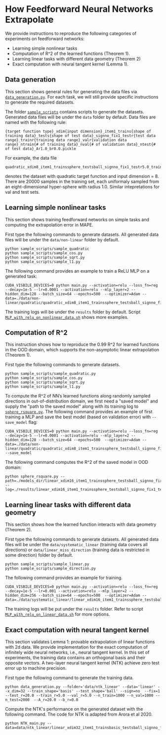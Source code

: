# How Feedforward Neural Networks Extrapolate

We provide instructions to reproduce the following categories of experiments on feedforward networks:
- Learning simple nonlinear tasks
- Computation of R^2 of the learned functions (Theorem 1).
- Learning linear tasks with different data geometry (Theorem 2)
- Exact computation with neural tangent kernel (Lemma 1).


## Data generation
This section shows general rules for generating the data files via [`data_generation.py`](./data_generation.py). For each task, we will still provide specific instructions to generate the required datasets.

The folder [`sample_scripts`](./sample_scripts) contains scripts to generate the datasets. Generated data files will be under the `data` folder by default. Data files are named with the following rule:

```
{target function type}_xdim{input dimension}_item1_trains{shape of training data}_tests{shape of test data}_signno_fix1_testr{test data range}_trainr{training data range}_valr{validation data range}_ntrain{# of training data}_nval{# of validation data}_ntest{# of test data}_Ar1.0_br0.0.pickle
```
For example, the data file

```
quadratic_xdim8_item1_trainssphere_testsball_signno_fix1_testr5.0_trainr1.0_valr1.0_ntrain20000_nval1000_ntest20000_Ar1.0_br0.0.pickle
```
denotes the dataset with quadratic target function and input dimension = 8. There are 20000 samples in the training set, each uniformaly sampled from an eight-dimensional hyper-sphere with radius 1.0. Similar intepretations for val and test sets.


##  Learning simple nonlinear tasks
This section shows training feedforward networks on simple tasks and computing the extrapolation error in MAPE.

First type the following commands to generate datasets. All generated data files will be under the `data/non-linear` folder by default. 

```
python sample_scripts/sample_quadratic
python sample_scripts/sample_cos.py
python sample_scripts/sample_sqrt.py
python sample_scripts/sample_l1.py
```

The following command provides an example to train a ReLU MLP on a generated task:

```
CUDA_VISBILE_DEVICES=0 python main.py --activation=relu --loss_fn=reg --decay=1e-5 --lr=0.0001 --activation=relu --mlp_layer=2 --hidden_dim=128 --batch_size=64 --epochs=500  --optimizer=Adam --data=./data/non-linear/quadratic/quadratic_xdim8_item1_trainssphere_testsball_signno_fix1_testr5.0_trainr1.0_valr1.0_ntrain20000_nval1000_ntest20000_Ar1.0_br0.0.pickle
```

The training logs will be under the `results` folder by default. Script [`MLP_with_relu_on_nonlinear_data.sh`](./MLP_with_relu_on_nonlinear_data.sh) shows more examples.


## Computation of R^2
This instruction shows how to reproduce the 0.99 R^2 for learned functions in the OOD domain, which supports the non-asymptotic linear extrapolation (Theorem 1). 


First type the following commands to generate datasets.

```
python sample_scripts/sample_quadratic.py
python sample_scripts/sample_cos.py
python sample_scripts/sample_sqrt.py
python sample_scripts/sample_l1.py
```

To compute the R^2 of NN’s learned functions along randomly sampled directions in out-of-distribution domain, we first need a "saved model" and supply the "path to the saved model" along with its training log to [`sphere_rsquare.py`](./sphere_rsquare.py). The following command provides an example of first training a MLP and save the best model (based on validation error) with `--save_model` flag:

```
CUDA_VISBILE_DEVICES=0 python main.py --activation=relu --loss_fn=reg --decay=1e-5 --lr=0.0001 --activation=relu --mlp_layer=2 --hidden_dim=128 --batch_size=64 --epochs=500  --optimizer=Adam --data=./data/non-linear/quadratic/quadratic_xdim8_item1_trainssphere_testsball_signno_fix1_testr5.0_trainr1.0_valr1.0_ntrain20000_nval1000_ntest20000_Ar1.0_br0.0.pickle --save_model
```

The following command computes the R^2 of the saved model in OOD domain:

```
python sphere_rsquare.py --path=./models_dir/linear_xdim16_item1_trainssphere_testsball_signno_fix1_testr200.0_trainr5.0_valr5.0_ntrain10000_nval1000_ntest2000_Ar20.0_br0.0.pickle/FeedForward_lr0.001_actrelu_mlp2_hdim256_idim16_odim1_bs64_optionNone_epoch500_seed2.log/model_best.pth.tar --log=./results/linear_xdim16_item1_trainssphere_testsball_signno_fix1_testr200.0_trainr5.0_valr5.0_ntrain10000_nval1000_ntest2000_Ar20.0_br0.0.pickle/FeedForward_lr0.001_actrelu_mlp2_hdim256_idim16_odim1_bs64_optionNone_epoch500_seed2.log
```


## Learning linear tasks with different data geometry
This section shows how the learned function interacts with data geometry (Theorem 2).

First type the following commands to generate datasets. All generated data files will be under the `data/systematic_linear` (training data covers all directions) or `data/linear_miss_direction` (training data is restricted in some direction) folder by default.

```
python sample_scripts/sample_linear.py
python sample_scripts/sample_direction.py
```
The following command provides an example for training.

```
CUDA_VISBILE_DEVICES=0 python main.py --activation=relu --loss_fn=reg --decay=1e-5 --lr=0.001 --activation=relu --mlp_layer=2 --hidden_dim=256 --batch_size=64 --epochs=500  --optimizer=Adam --data=./data/systematic_linear/linear_xdim16_item1_trainssphere_testsball_signno_fix1_testr200.0_trainr5.0_valr5.0_ntrain10000_nval1000_ntest2000_Ar20.0_br0.0.pickle
```

The training logs will be put under the `results` folder. Refer to script [`MLP_with_relu_on_linear_data.sh`](./MLP_with_relu_on_linear_data.sh) for more options.



## Exact computation with neural tangent kernel
This section validates Lemma 1: provable extrapolation of linear functions with 2d data. We provide implementation for the exact computation of infinitely wide neural networks, i.e.,  neural tangent kernel. In this set of experiments, the training data contains an orthogonal basis and their opposite vectors. A two-layer neural tangent kernel (NTK) achieve zero test error up to machine precision.

First type the following command to generate the training data.

```
python data_generation.py --folder='data/ntk_linear' --data='linear' --x_dim=32 --train_shape='basis' --test_shape='ball' --sign=no  --fix=1 --test_r=20.0 --train_r=5.0 --val_r=5.0 --n_train=1000 --n_val=1000 --n_test=2000  --A_r=20.0 --b_r=0.0
```

Compute the NTK's performance on the generated dataset with the following command. The code for NTK is adapted from Arora et al 2020.

```
python NTK_main.py --data=data/ntk_linear/linear_xdim32_item1_trainsbasis_testsball_signno_fix1_testr20.0_trainr5.0_valr5.0_ntrain1000_nval1000_ntest2000_Ar20.0_br0.0.pickle
```
